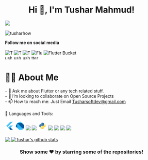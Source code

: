 <h1 align="center">Hi 👋, I'm Tushar Mahmud!</h1>

<code><img src="https://user-images.githubusercontent.com/65107679/158521636-0d8a5954-65f3-4c79-9a02-24d6d3c1f2fc.png"></code>

<p align="left"> <img src="https://komarev.com/ghpvc/?username=tusharhow&label=Views&color=blue" alt="tusharhow"/> </p>

**Follow me on social media** </br>
</br>
<a href="https://twitter.com/tusharhow">
  <img align="left" alt="Tushar's Twitter" width="29px" height="30" src="https://cdn2.iconfinder.com/data/icons/social-media-2285/512/1_Twitter3_colored_svg-1024.png" />
</a>
<a href="https://linkedin.com/in/tusharhow">
  <img align="left" alt="Tushar's Linkdein" width="29px" height="30" src="https://cdn2.iconfinder.com/data/icons/social-media-2285/512/1_Linkedin_unofficial_colored_svg-1024.png" />
</a>
<a href="https://www.facebook.com/tusharhow/">
  <img align="left" alt="Tushar's Facebook" width="29px" height="30" src="https://cdn1.iconfinder.com/data/icons/social-media-2285/512/Colored_Facebook3_svg-1024.png" />
  <a href="https://youtube.com/c/flutterbucket">
  <img align="left" alt="Flutter Bucket" width="40px" height="30px" src="https://www.transparentpng.com/download/youtube-logo/youtube-logo-background-3.png" />
</a>
    <a href="https://medium.com/@tusharhow">
  <img align="left" alt="Flutter Bucket" width="110px" height="30px" src="https://miro.medium.com/max/8978/1*s986xIGqhfsN8U--09_AdA.png" />
</a>
<br/>
<br/>
<h1 align="left">🙋‍♂️ About Me</h1>
-   💬 Ask me about Flutter or any tech related stuff.<br/>
-   👯 I’m looking to collaborate on Open Source Projects<br/>
-   📫 How to reach me: Just Email <a href="mailto:webmaster@example.com">Tusharsoftdev@gmail.com</a>
<br/><br/>
🚀 Languages and Tools:
<br/><br/>
<code><img height="30" src="https://raw.githubusercontent.com/github/explore/80688e429a7d4ef2fca1e82350fe8e3517d3494d/topics/flutter/flutter.png"></code>
<code><img height="30" src="https://raw.githubusercontent.com/github/explore/80688e429a7d4ef2fca1e82350fe8e3517d3494d/topics/dart/dart.png"></code>
<code><img height="30" src="https://user-images.githubusercontent.com/65107679/90792959-f2375480-e32c-11ea-9981-28a1e79ef08f.png"></code>
<code><img height="30" src="https://user-images.githubusercontent.com/65107679/90793334-6f62c980-e32d-11ea-82e1-5ada899d078b.png"></code>
<code><img height="30" src="https://raw.githubusercontent.com/github/explore/80688e429a7d4ef2fca1e82350fe8e3517d3494d/topics/python/python.png"></code>
<code><img height="30" src="https://img.icons8.com/color/48/000000/firebase.png"></code>
  <code><img height="35" src="https://user-images.githubusercontent.com/65107679/164997736-84686259-f1ba-454d-a65e-919045be9e6a.png"></code>
<code><img height="30" src="https://e7.pngegg.com/pngimages/239/7/png-clipart-gopher-docker-computer-programming-clojure-others-snout-computer-programming.png"></code>
<code><img height="30" src="https://webimages.mongodb.com/_com_assets/cms/MongoDB_Logo_FullColorBlack_RGB-4td3yuxzjs.png?auto=format%2Ccompress"></code>
<br/><br/>
<a href="https://github.com/tusharhow">
  <img align="center" src="https://github-readme-stats.vercel.app/api/top-langs/?username=tusharhow&theme=light&hide_langs_below=1" />
</a>
<a href="https://github.com/tusharhow">
 <img align="center" src="https://github-readme-stats.vercel.app/api?username=tusharhow&show_icons=true&theme=light&line_height=27" alt="Tushar's github stats"/>
</a>

<div align="center">
  
### Show some ❤️ by starring some of the repositories!

</div>

